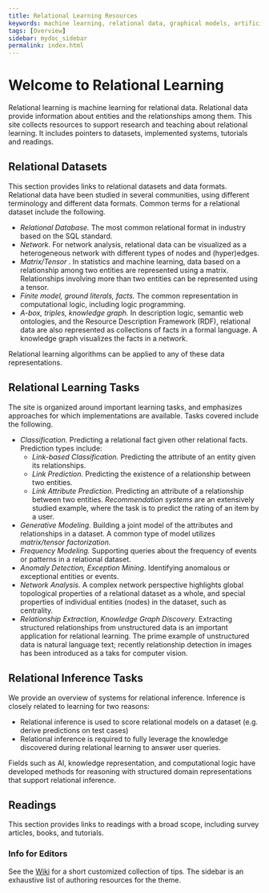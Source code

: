 ```yaml
---
title: Relational Learning Resources
keywords: machine learning, relational data, graphical models, artificial intelligence, relational inference
tags: [Overview]
sidebar: mydoc_sidebar
permalink: index.html
---
```



# Welcome to Relational Learning

Relational learning is machine learning for relational data. Relational data provide information about entities and the relationships among them. This site collects resources to support research and teaching about relational learning. It includes pointers to datasets, implemented systems, tutorials and readings. 


## Relational Datasets

This section provides links to relational datasets and data formats.
Relational data have been studied in several communities, using different terminology and different data formats. Common terms for a relational dataset include the following. 

+ <i> Relational Database. </i> The most common relational format in industry based on the SQL standard.
+ <i> Network. </i> For network analysis, relational data can be visualized as a heterogeneous network with different types of nodes and (hyper)edges. 
+ <i> Matrix/Tensor </i>. In statistics and machine learning, data based on a relationship among two entities are represented using a matrix. Relationships involving more than two entities can be represented using a tensor. 
+ <i> Finite model, ground literals, facts. </i> The common representation in computational logic, including logic programming.
+ <i> A-box, triples, knowledge graph. </i> In description logic, semantic web ontologies, and the Resource Description Framework (RDF), relational data are also represented as collections of facts in a formal language. A knowledge graph visualizes the facts in a network. 

Relational learning algorithms can be applied to any of these data representations.

## Relational Learning Tasks

The site is organized around important learning tasks, and emphasizes approaches for which implementations are available. Tasks covered include the following.

+ <i> Classification. </i> Predicting a relational fact given other relational facts. Prediction types include:
  + <i> Link-based Classification. </i> Predicting the attribute of an entity given its relationships.
  + <i> Link Prediction. </i> Predicting the existence of a relationship between two entities.
  + <i> Link Attribute Prediction. </i> Predicting an attribute of a relationship between two entities. <i> Recommendation systems </i> are an extensively studied example, where the task is to predict the rating of an item by a user.
+ <i> Generative Modeling. </i> Building a joint model of the attributes and relationships in a dataset. A common type of model utilizes <i> matrix/tensor factorization. </i>
+ <i> Frequency Modeling. </i> Supporting queries about the frequency of events or patterns in a relational dataset. 
+ <i> Anomaly Detection, Exception Mining. </i> Identifying anomalous or exceptional entities or events. 
+ <i> Network Analysis. </i> A complex network perspective highlights global topological properties of a relational dataset as a whole, and special properties of individual entities (nodes) in the dataset, such as centrality.
+ <i> Relationship Extraction, Knowledge Graph Discovery. </i> Extracting structured relationships from unstructured data is an important application for relational learning. The prime example of unstructured data is natural language text; recently relationship detection in images has been introduced as a taks for computer vision.

  
## Relational Inference Tasks

We provide an overview of systems for relational inference. Inference is closely related to learning for two reasons: 

+ Relational inference is used to score relational models on a dataset (e.g. derive predictions on test cases)
+ Relational inference is required to fully leverage the knowledge discovered during relational learning to answer user queries.

Fields such as AI, knowledge representation, and computational logic have developed methods for reasoning with structured domain representations that support relational inference.

## Readings

This section provides links to readings with a broad scope, including survey articles, books, and tutorials. 

### Info for Editors

See the [Wiki](https://github.com/relational-learning/relational-learning.github.io/wiki/Github-Pages-Info) for a short customized collection of tips. The sidebar is an exhaustive list of authoring resources for the theme.


